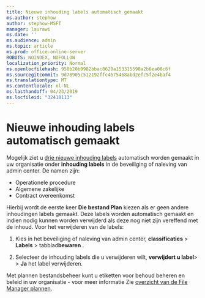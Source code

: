 ```yaml
---
title: Nieuwe inhouding labels automatisch gemaakt
ms.author: stephow
author: stephow-MSFT
manager: laurawi
ms.date: ''
ms.audience: admin
ms.topic: article
ms.prod: office-online-server
ROBOTS: NOINDEX, NOFOLLOW
localization_priority: Normal
ms.openlocfilehash: 950b20b9982bbac8620a153315598a2b6ea08c6f
ms.sourcegitcommit: 9d78905c512192ffc4675468abd2efc5f2e4baf4
ms.translationtype: MT
ms.contentlocale: nl-NL
ms.lasthandoff: 04/23/2019
ms.locfileid: "32418113"
---
```

# <a name="new-retention-labels-created-automatically"></a>Nieuwe inhouding labels automatisch gemaakt

Mogelijk ziet u [drie nieuwe inhouding labels](https://docs.microsoft.com/en-us/office365/securitycompliance/file-plan-manager#default-retention-labels-and-label-policy) automatisch worden gemaakt in uw organisatie onder **inhouding labels** in de beveiliging of naleving van admin center. De namen zijn:

- Operationele procedure
- Algemene zakelijke
- Contract overeenkomst

Hierbij wordt de eerste keer **Die bestand Plan** kiezen als er geen andere inhoudingen labels gemaakt. Deze labels worden automatisch gemaakt en indien nodig kunnen worden verwijderd als deze nog niet zijn vereffend met de inhoud. Voor het verwijderen van de labels:

1. Kies in het beveiliging of naleving van admin center, **classificaties** > **Labels** > tabblad**bewaren** .

1. Selecteer de inhouding labels die u verwijderen wilt, **verwijdert u label**> > **Ja** het label verwijderen.

Met plannen bestandsbeheer kunt u etiketten voor behoud beheren en beleid in uw organisatie - voor meer informatie Zie [overzicht van de File Manager plannen](https://docs.microsoft.com/en-us/office365/securitycompliance/file-plan-manager).